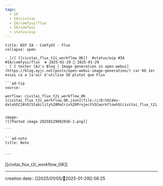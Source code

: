 ```yaml
---
tags:
  - IA
  - IA/civitai
  - IA/comfyui/flux
  - IA/comfyui
  - status/wip
---
```

 
`````ad-example
title: WIP IA - ComfyUI - Flux
collapse: open

- [/] [[civitai_flux_t2i_workflow_OK]]  #status/wip #IA #IA/comfyui/flux  ➕ 2025-01-29 🛫 2025-01-29
- [ ] tester [AJ's Blog | Image generation in open-webui](https://blog.ayjc.net/posts/open-webui-image-generation/) car KO 1er essai ca a la'air d'utilise SD plutot que Flux 

```ad-tip
source: 

worflow: civitai_flux_t2i_workflow_OK 
[civitai_flux_t2i_workflow_OK.json](file:///D:%5Cdev-data%5CIA%5CStability%20Matrix%20Project%5Cworkflow%5Ccivitai_flux_t2i_workflow_OK.json)


image:  
![[Pasted image 20250129082916-1.png]]

```

```ad-note
title: Note
 

```

`````

[[civitai_flux_t2i_workflow_OK]]

---
creation date:: [[2025/01/05/📒2025-01-29]]  08:25

